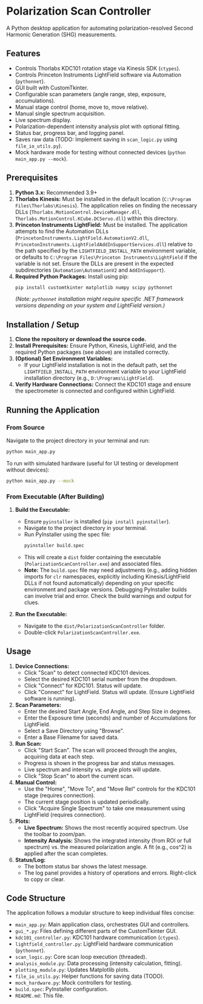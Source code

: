 # Polarization Scan Controller

A Python desktop application for automating polarization-resolved Second Harmonic Generation (SHG) measurements.

## Features

*   Controls Thorlabs KDC101 rotation stage via Kinesis SDK (`ctypes`).
*   Controls Princeton Instruments LightField software via Automation (`pythonnet`).
*   GUI built with CustomTkinter.
*   Configurable scan parameters (angle range, step, exposure, accumulations).
*   Manual stage control (home, move to, move relative).
*   Manual single spectrum acquisition.
*   Live spectrum display.
*   Polarization-dependent intensity analysis plot with optional fitting.
*   Status bar, progress bar, and logging panel.
*   Saves raw data (TODO: Implement saving in `scan_logic.py` using `file_io_utils.py`).
*   Mock hardware mode for testing without connected devices (`python main_app.py --mock`).

## Prerequisites

1.  **Python 3.x:** Recommended 3.9+
2.  **Thorlabs Kinesis:** Must be installed in the default location (`C:\Program Files\Thorlabs\Kinesis`). The application relies on finding the necessary DLLs (`Thorlabs.MotionControl.DeviceManager.dll`, `Thorlabs.MotionControl.KCube.DCServo.dll`) within this directory.
3.  **Princeton Instruments LightField:** Must be installed. The application attempts to find the Automation DLLs (`PrincetonInstruments.LightField.AutomationV2.dll`, `PrincetonInstruments.LightFieldAddInSupportServices.dll`) relative to the path specified by the `LIGHTFIELD_INSTALL_PATH` environment variable, or defaults to `C:\Program Files\Princeton Instruments\LightField` if the variable is not set. Ensure the DLLs are present in the expected subdirectories (`Automation\AutomationV2` and `AddInSupport`).
4.  **Required Python Packages:** Install using pip:
    ```bash
    pip install customtkinter matplotlib numpy scipy pythonnet
    ```
    *(Note: `pythonnet` installation might require specific .NET framework versions depending on your system and LightField version.)*

## Installation / Setup

1.  **Clone the repository or download the source code.**
2.  **Install Prerequisites:** Ensure Python, Kinesis, LightField, and the required Python packages (see above) are installed correctly.
3.  **(Optional) Set Environment Variables:**
    *   If your LightField installation is not in the default path, set the `LIGHTFIELD_INSTALL_PATH` environment variable to your LightField installation directory (e.g., `D:\Programs\LightField`).
4.  **Verify Hardware Connections:** Connect the KDC101 stage and ensure the spectrometer is connected and configured within LightField.

## Running the Application

### From Source

Navigate to the project directory in your terminal and run:

```bash
python main_app.py
```

To run with simulated hardware (useful for UI testing or development without devices):

```bash
python main_app.py --mock
```

### From Executable (After Building)

1.  **Build the Executable:**
    *   Ensure `pyinstaller` is installed (`pip install pyinstaller`).
    *   Navigate to the project directory in your terminal.
    *   Run PyInstaller using the spec file:
        ```bash
        pyinstaller build.spec
        ```
    *   This will create a `dist` folder containing the executable (`PolarizationScanController.exe`) and associated files.
    *   **Note:** The `build.spec` file may need adjustments (e.g., adding hidden imports for `clr` namespaces, explicitly including Kinesis/LightField DLLs if not found automatically) depending on your specific environment and package versions. Debugging PyInstaller builds can involve trial and error. Check the build warnings and output for clues.

2.  **Run the Executable:**
    *   Navigate to the `dist/PolarizationScanController` folder.
    *   Double-click `PolarizationScanController.exe`.

## Usage

1.  **Device Connections:**
    *   Click "Scan" to detect connected KDC101 devices.
    *   Select the desired KDC101 serial number from the dropdown.
    *   Click "Connect" for KDC101. Status will update.
    *   Click "Connect" for LightField. Status will update. (Ensure LightField software is running).
2.  **Scan Parameters:**
    *   Enter the desired Start Angle, End Angle, and Step Size in degrees.
    *   Enter the Exposure time (seconds) and number of Accumulations for LightField.
    *   Select a Save Directory using "Browse".
    *   Enter a Base Filename for saved data.
3.  **Run Scan:**
    *   Click "Start Scan". The scan will proceed through the angles, acquiring data at each step.
    *   Progress is shown in the progress bar and status messages.
    *   Live spectrum and intensity vs. angle plots will update.
    *   Click "Stop Scan" to abort the current scan.
4.  **Manual Control:**
    *   Use the "Home", "Move To", and "Move Rel" controls for the KDC101 stage (requires connection).
    *   The current stage position is updated periodically.
    *   Click "Acquire Single Spectrum" to take one measurement using LightField (requires connection).
5.  **Plots:**
    *   **Live Spectrum:** Shows the most recently acquired spectrum. Use the toolbar to zoom/pan.
    *   **Intensity Analysis:** Shows the integrated intensity (from ROI or full spectrum) vs. the measured polarization angle. A fit (e.g., cos^2) is applied after the scan completes.
6.  **Status/Log:**
    *   The bottom status bar shows the latest message.
    *   The log panel provides a history of operations and errors. Right-click to copy or clear.

## Code Structure

The application follows a modular structure to keep individual files concise:

*   `main_app.py`: Main application class, orchestrates GUI and controllers.
*   `gui_*.py`: Files defining different parts of the CustomTkinter GUI.
*   `kdc101_controller.py`: KDC101 hardware communication (`ctypes`).
*   `lightfield_controller.py`: LightField hardware communication (`pythonnet`).
*   `scan_logic.py`: Core scan loop execution (threaded).
*   `analysis_module.py`: Data processing (intensity calculation, fitting).
*   `plotting_module.py`: Updates Matplotlib plots.
*   `file_io_utils.py`: Helper functions for saving data (TODO).
*   `mock_hardware.py`: Mock controllers for testing.
*   `build.spec`: PyInstaller configuration.
*   `README.md`: This file.
